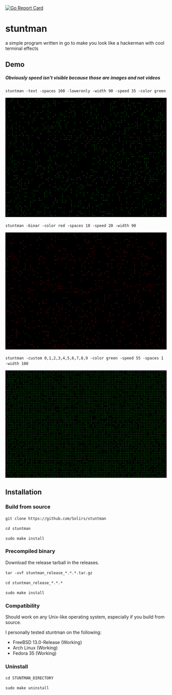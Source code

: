 [![Go Report Card](https://goreportcard.com/badge/github.com/Solirs/stuntman)](https://goreportcard.com/report/github.com/Solirs/stuntman)
# stuntman
a simple program written in go to make you look like a hackerman with cool terminal effects



## Demo

##### Obviously speed isn't visible because those are images and not videos

`stuntman -text -spaces 100 -loweronly -width 90 -speed 35 -color green`

![alt text](https://github.com/Solirs/stuntman/blob/main/ressources/Demo-txt.png?raw=true)


`stuntman -binar -color red -spaces 10 -speed 20 -width 90`

![alt text](https://github.com/Solirs/stuntman/blob/main/ressources/Demo-bin-2.png?raw=true)

`stuntman -custom 0,1,2,3,4,5,6,7,8,9 -color green -speed 55 -spaces 1 -width 100`

![alt text](https://github.com/Solirs/stuntman/blob/main/ressources/Demo-custom.png?raw=true)

## Installation

### Build from source

`git clone https://github.com/Solirs/stuntman`

`cd stuntman`

`sudo make install`

### Precompiled binary

Download the release tarball in the releases.

`tar -xvf stuntman_release_*.*.*.tar.gz`

`cd stuntman_release_*.*.*`

`sudo make install`

### Compatibility

Should work on any Unix-like operating system, especially if you build from source.

I personally tested stuntman on the following:

  - FreeBSD 13.0-Release (Working)
  - Arch Linux (Working)
  - Fedora 35 (Working)


### Uninstall

`cd STUNTMAN_DIRECTORY`

`sudo make uninstall`

